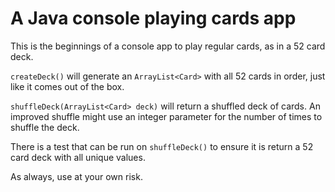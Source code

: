 # A Java console playing cards app

This is the beginnings of a console app to play regular cards, as in a 52 card deck.

`createDeck()` will generate an `ArrayList<Card>` with all 52 cards in order, just like it comes out of the box.

`shuffleDeck(ArrayList<Card> deck)` will return a shuffled deck of cards.  An improved shuffle might use an integer parameter for the number of times to shuffle the deck.

There is a test that can be run on `shuffleDeck()` to ensure it is return a 52 card deck with all unique values.

As always, use at your own risk.